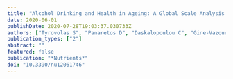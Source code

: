 ```yaml
---
title: "Alcohol Drinking and Health in Ageing: A Global Scale Analysis of Older Individual Data through the Harmonised Dataset of ATHLOS."
date: 2020-06-01
publishDate: 2020-07-28T19:03:37.030733Z
authors: ["Tyrovolas S", "Panaretos D", "Daskalopoulou C", "Gine-Vazquez I", "Niubo AS", "Olaya B", "Bobak M", "Prince M", "Prina M", "Ayuso-Mateos JL", "Caballero FF", "Panagiotakos D"]
publication_types: ["2"]
abstract: ""
featured: false
publication: "*Nutrients*"
doi: "10.3390/nu12061746"
---
```


